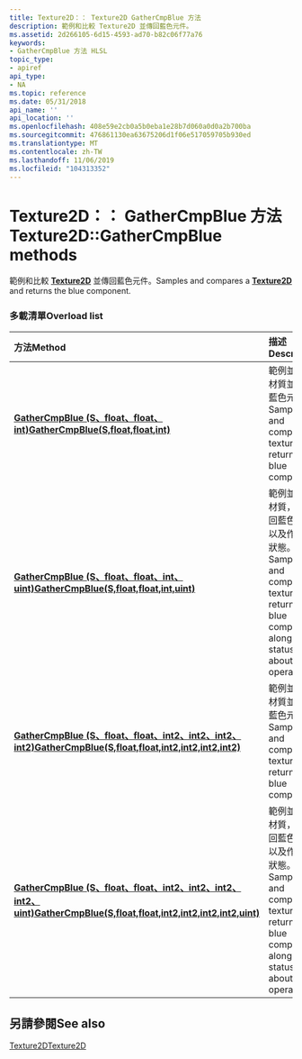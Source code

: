 ```yaml
---
title: Texture2D：： Texture2D GatherCmpBlue 方法
description: 範例和比較 Texture2D 並傳回藍色元件。
ms.assetid: 2d266105-6d15-4593-ad70-b82c06f77a76
keywords:
- GatherCmpBlue 方法 HLSL
topic_type:
- apiref
api_type:
- NA
ms.topic: reference
ms.date: 05/31/2018
api_name: ''
api_location: ''
ms.openlocfilehash: 408e59e2cb0a5b0eba1e28b7d060a0d0a2b700ba
ms.sourcegitcommit: 476861130ea63675206d1f06e517059705b930ed
ms.translationtype: MT
ms.contentlocale: zh-TW
ms.lasthandoff: 11/06/2019
ms.locfileid: "104313352"
---
```

# <a name="texture2dgathercmpblue-methods"></a><span data-ttu-id="28a67-104">Texture2D：： GatherCmpBlue 方法</span><span class="sxs-lookup"><span data-stu-id="28a67-104">Texture2D::GatherCmpBlue methods</span></span>

<span data-ttu-id="28a67-105">範例和比較 [**Texture2D**](sm5-object-texture2d.md) 並傳回藍色元件。</span><span class="sxs-lookup"><span data-stu-id="28a67-105">Samples and compares a [**Texture2D**](sm5-object-texture2d.md) and returns the blue component.</span></span>

### <a name="overload-list"></a><span data-ttu-id="28a67-106">多載清單</span><span class="sxs-lookup"><span data-stu-id="28a67-106">Overload list</span></span>



| <span data-ttu-id="28a67-107">方法</span><span class="sxs-lookup"><span data-stu-id="28a67-107">Method</span></span>                                                                                                                     | <span data-ttu-id="28a67-108">描述</span><span class="sxs-lookup"><span data-stu-id="28a67-108">Description</span></span>                                                                                                     |
|:---------------------------------------------------------------------------------------------------------------------------|:----------------------------------------------------------------------------------------------------------------|
| [<span data-ttu-id="28a67-109">**GatherCmpBlue (S、float、float、int)**</span><span class="sxs-lookup"><span data-stu-id="28a67-109">**GatherCmpBlue(S,float,float,int)**</span></span>](sm5-object-texture2d-gathercmpblue.md)                                             | <span data-ttu-id="28a67-110">範例並比較材質並傳回藍色元件。</span><span class="sxs-lookup"><span data-stu-id="28a67-110">Samples and compares a texture and returns the blue component.</span></span><br/>                                       |
| [<span data-ttu-id="28a67-111">**GatherCmpBlue (S、float、float、int、uint)**</span><span class="sxs-lookup"><span data-stu-id="28a67-111">**GatherCmpBlue(S,float,float,int,uint)**</span></span>](t2d-gathercmpblue-s-float-float-int-uint-.md)                                 | <span data-ttu-id="28a67-112">範例並比較材質，並傳回藍色元件以及作業的狀態。</span><span class="sxs-lookup"><span data-stu-id="28a67-112">Samples and compares a texture and returns the blue component along with status about the operation.</span></span><br/> |
| [<span data-ttu-id="28a67-113">**GatherCmpBlue (S、float、float、int2、int2、int2、int2)**</span><span class="sxs-lookup"><span data-stu-id="28a67-113">**GatherCmpBlue(S,float,float,int2,int2,int2,int2)**</span></span>](t2d-gathercmpblue-s-float-float-int2-int2-int2-int2-.md)           | <span data-ttu-id="28a67-114">範例並比較材質並傳回藍色元件。</span><span class="sxs-lookup"><span data-stu-id="28a67-114">Samples and compares a texture and returns the blue component.</span></span><br/>                                       |
| [<span data-ttu-id="28a67-115">**GatherCmpBlue (S、float、float、int2、int2、int2、int2、uint)**</span><span class="sxs-lookup"><span data-stu-id="28a67-115">**GatherCmpBlue(S,float,float,int2,int2,int2,int2,uint)**</span></span>](t2d-gathercmpblue-s-float-float-int2-int2-int2-int2-uint-.md) | <span data-ttu-id="28a67-116">範例並比較材質，並傳回藍色元件以及作業的狀態。</span><span class="sxs-lookup"><span data-stu-id="28a67-116">Samples and compares a texture and returns the blue component along with status about the operation.</span></span><br/> |



## <a name="see-also"></a><span data-ttu-id="28a67-117">另請參閱</span><span class="sxs-lookup"><span data-stu-id="28a67-117">See also</span></span>

<dl> <dt>

[<span data-ttu-id="28a67-118">Texture2D</span><span class="sxs-lookup"><span data-stu-id="28a67-118">Texture2D</span></span>](sm5-object-texture2d.md)
</dt> </dl>

 

 





